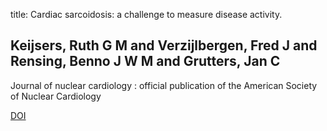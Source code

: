 title: Cardiac sarcoidosis: a challenge to measure disease activity.

## Keijsers, Ruth G M and Verzijlbergen, Fred J and Rensing, Benno J W M and Grutters, Jan C
Journal of nuclear cardiology : official publication of the American Society of Nuclear Cardiology

<a href="https://doi.org/10.1016/j.nuclcard.2008.02.033">DOI</a>
